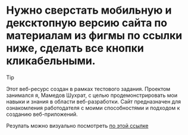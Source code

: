 # Нужно сверстать мобильную и дексктопную версию сайта по материалам из фигмы по ссылки ниже, сделать все кнопки кликабельными.

> [!TIP] 
> Этот веб-ресурс создан в рамках тестового задания. Проектом занимался я, Мамедов Шухрат, с целью продемонстрировать мои навыки и знания в области веб-разработки. Сайт  предназначен для ознакомления работодателя с моими способностями и подходом к созданию веб-приложений.

Резулать можно визуально посмотреть [по этой ссылке](https://mr-boost-six.vercel.app)
